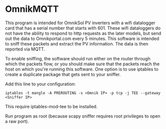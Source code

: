 # OmnikMQTT

This program is intended for OmnikSol PV inverters with a wifi datalogger card that has a serial number that starts with 601. These wifi dataloggers do not have the ability to respond to http requests as the later models, but send out the data to Omnikportal.com every 5 minutes. This software is intended to sniff these packets and extract the PV information. The data is then reported via MQTT.

To enable sniffing, the software should run either on the router through which the packets flow, or you should make sure that the packets reach the host on which you're running this software. One option is to use iptables to create a duplicate package that gets sent to your sniffer. 

Add this line to your configuration: 
```
iptables -t mangle -A PREROUTING -s <Omnik IP> -p tcp -j TEE --gateway <Sniffer IP>
```

This require iptables-mod-tee to be installed.

Run program as root (because scapy sniffer requires root privileges to open a raw port).
